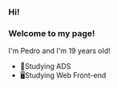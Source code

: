### Hi! 
### Welcome to my page!<br>
I'm Pedro and I'm 19 years old!

- 🌱Studying ADS<br>
- 🖥Studying Web Front-end 
